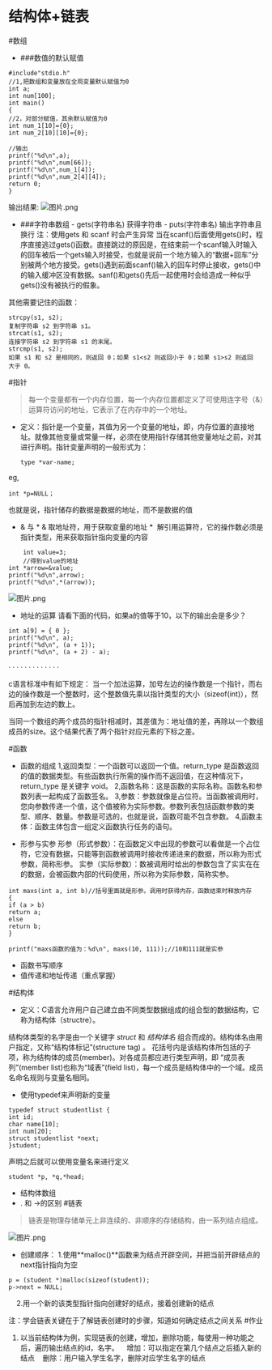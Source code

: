 # 结构体+链表
#数组
 - ###数值的默认赋值
```
#include"stdio.h"
//1,把数组和变量放在全局变量默认赋值为0
int a;
int num[100];
int main()
{
//2，对部分赋值，其余默认赋值为0
int num_1[10]={0};
int num_2[10][10]={0};

//输出
printf("%d\n",a);
printf("%d\n",num[66]);
printf("%d\n",num_1[4]);
printf("%d\n",num_2[4][4]);
return 0;
}
```
输出结果:
![图片.png](https://upload-images.jianshu.io/upload_images/19970418-20f44641202c4bfe.png?imageMogr2/auto-orient/strip%7CimageView2/2/w/1240)

 - ###字符串数组
       - gets(字符串名) 获得字符串
       - puts(字符串名) 输出字符串且换行
注：使用gets 和 scanf 时会产生异常
  当在scanf()后面使用gets()时，程序直接逃过gets()函数。直接跳过的原因是，在结束前一个scanf输入时输入的回车被后一个gets输入时接受，也就是说前一个地方输入的“数据+回车”分别被两个地方接受。gets()遇到前面scanf()输入的回车时停止接收，gets()中的输入缓冲区没有数据。sanf()和gets()先后一起使用时会给造成一种似乎gets()没有被执行的假象。

其他需要记住的函数：
```
strcpy(s1, s2);
复制字符串 s2 到字符串 s1。
strcat(s1, s2);
连接字符串 s2 到字符串 s1 的末尾。
strcmp(s1, s2);
如果 s1 和 s2 是相同的，则返回 0；如果 s1<s2 则返回小于 0；如果 s1>s2 则返回
大于 0。
```

#指针
>每一个变量都有一个内存位置，每一个内存位置都定义了可使用连字号（&）运算符访问的地址，它表示了在内存中的一个地址。

 - 定义：指针是一个变量，其值为另一个变量的地址，即，内存位置的直接地址。就像其他变量或常量一样，必须在使用指针存储其他变量地址之前，对其进行声明。指针变量声明的一般形式为：

       type *var-name;
eg,
```
int *p=NULL；
```
也就是说，指针储存的数据是数据的地址，而不是数据的值
 - & 与 *
  &  取地址符，用于获取变量的地址
  \*   &nbsp;解引用运算符，它的操作数必须是指针类型，用来获取指针指向变量的内容
```
    int value=3;
    //得到value的地址
int *arrow=&value;
printf("%d\n",arrow);
printf("%d\n",*(arrow));
```
![图片.png](https://upload-images.jianshu.io/upload_images/19970418-5f1937db3cb0cd71.png?imageMogr2/auto-orient/strip%7CimageView2/2/w/1240)

 - 地址的运算
请看下面的代码，如果a的值等于10，以下的输出会是多少？
```
int a[9] = { 0 };
printf("%d\n", a);
printf("%d\n", (a + 1));
printf("%d\n", (a + 2) - a);
```
·
·
·
·
·
·
·
·
·
·
·
·
·


c语言标准中有如下规定：
当一个加法运算，加号左边的操作数是一个指针，而右边的操作数是一个整数时，这个整数值先乘以指针类型的大小（sizeof(int)），然后再加到左边的数上。

当同一个数组的两个成员的指针相减时，其差值为：地址值的差，再除以一个数组成员的size。这个结果代表了两个指针对应元素的下标之差。

#函数
 - 函数的组成
1,返回类型：一个函数可以返回一个值。return_type 是函数返回的值的数据类型。有些函数执行所需的操作而不返回值，在这种情况下，return_type 是关键字 void。
2,函数名称：这是函数的实际名称。函数名和参数列表一起构成了函数签名。
3,参数：参数就像是占位符。当函数被调用时，您向参数传递一个值，这个值被称为实际参数。参数列表包括函数参数的类型、顺序、数量。参数是可选的，也就是说，函数可能不包含参数。
4,函数主体：函数主体包含一组定义函数执行任务的语句。

 - 形参与实参
形参（形式参数）：在函数定义中出现的参数可以看做是一个占位符，它没有数据，只能等到函数被调用时接收传递进来的数据，所以称为形式参数，简称形参。
实参（实际参数）：数被调用时给出的参数包含了实实在在的数据，会被函数内部的代码使用，所以称为实际参数，简称实参。
```
int maxs(int a, int b)//括号里面就是形参。调用时获得内存，函数结束时释放内存
{
if (a > b)
return a;
else
return b;
}
```
```
printf("maxs函数的值为：%d\n", maxs(10, 111));//10和111就是实参
```
 - 函数书写顺序
 - 值传递和地址传递（重点掌握）

#结构体
 - 定义：C语言允许用户自己建立由不同类型数据组成的组合型的数据结构，它称为结构体（structre）。

结构体类型的名字是由一个关键字 *struct* 和 *结构体名* 组合而成的。结构体名由用户指定，又称“结构体标记”(structure tag) 。
花括号内是该结构体所包括的子项，称为结构体的成员(member)。对各成员都应进行类型声明，即
“成员表列”(member list)也称为“域表”(field list)，每一个成员是结构体中的一个域。成员名命名规则与变量名相同。
 - 使用typedef来声明新的变量
```
typedef struct studentlist {
int id;
char name[10];
int num[20];
struct studentlist *next;
}student;
```
声明之后就可以使用变量名来进行定义
```
student *p, *q,*head;
```
 - 结构体数组
 - \. 和 ->的区别
#链表
>链表是物理存储单元上非连续的、非顺序的存储结构，由一系列结点组成。

![图片.png](https://upload-images.jianshu.io/upload_images/19970418-dc3cabdcbbb66939.png?imageMogr2/auto-orient/strip%7CimageView2/2/w/1240)
- 创建顺序：
1.使用**malloc()**函数来为结点开辟空间，并把当前开辟结点的next指针指向为空
```
p = (student *)malloc(sizeof(student));
p->next = NULL;
```
 &nbsp;&nbsp;&nbsp;&nbsp;2.用一个新的该类型指针指向创建好的结点，接着创建新的结点

注：学会链表关键在于了解链表创建时的步骤，知道如何确定结点之间关系
#作业
1. 以当前结构体为例，实现链表的创建，增加，删除功能，每使用一种功能之后，遍历输出结点的id，名字。
&nbsp;&nbsp;&nbsp;增加：可以指定在第几个结点之后插入新的结点
&nbsp;&nbsp;&nbsp;删除：用户输入学生名字，删除对应学生名字的结点

